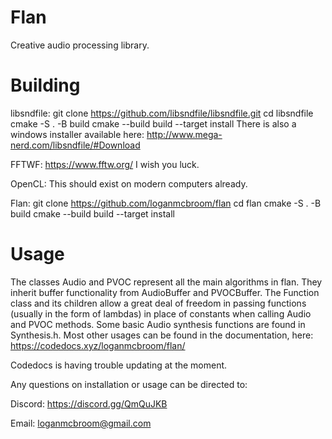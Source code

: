 # Flan
Creative audio processing library.

# Building
libsndfile:
	git clone https://github.com/libsndfile/libsndfile.git
	cd libsndfile
	cmake -S . -B build
	cmake --build build --target install
	There is also a windows installer available here: http://www.mega-nerd.com/libsndfile/#Download

FFTWF:
	https://www.fftw.org/
	I wish you luck.

OpenCL: 
	This should exist on modern computers already.

Flan:
	git clone https://github.com/loganmcbroom/flan
	cd flan
	cmake -S . -B build
	cmake --build build --target install

# Usage
The classes Audio and PVOC represent all the main algorithms in flan. They inherit buffer functionality from AudioBuffer and PVOCBuffer. 
The Function class and its children allow a great deal of freedom in passing functions (usually in the form of lambdas) in place of constants 
when calling Audio and PVOC methods. Some basic Audio synthesis functions are found in Synthesis.h. 
Most other usages can be found in the documentation, here: https://codedocs.xyz/loganmcbroom/flan/

Codedocs is having trouble updating at the moment.

Any questions on installation or usage can be directed to:

Discord: https://discord.gg/QmQuJKB

Email: loganmcbroom@gmail.com
